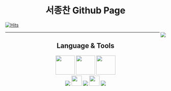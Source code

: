

  
  <div align="center">
  
  # 서종찬 Github Page
  
  </div>
  
[![Hits](https://hits.seeyoufarm.com/api/count/incr/badge.svg?url=https%3A%2F%2Fgithub.com%2FSeo-Faper&count_bg=%23005288&title_bg=%23555555&icon=&icon_color=%23E7E7E7&title=hits&edge_flat=false)](https://hits.seeyoufarm.com)


<div anlign="center">
<img align='right' src="http://mazassumnida.wtf/api/v2/generate_badge?boj=faper">

</div>
  
---


<div align="center">

  ## Language & Tools 
  
  <img height="60" width="60" src="https://cdn.simpleicons.org/javascript/#F7DF1E" />
  <img height="60" width="60" src="https://cdn.simpleicons.org/python/#3776AB" />
  <img height="60" width="60" src="https://cdn.simpleicons.org/React/#61DAFB" />
  <br>

 
<img src="https://img.shields.io/badge/RenPy-FF7F7F?style=for-the-badge&logo=RenPy&logoColor=white">
    <img height="32" width="32" src="https://cdn.simpleicons.org/visualstudiocode/#007ACC" />

<img src="https://img.shields.io/badge/KaliLinux-557C94?style=for-the-badge&logo=KaliLinux&logoColor=white">
  <img height="32" width="32" src="https://cdn.simpleicons.org/vim/#019733" />
  <img src="https://img.shields.io/badge/React-61DAFB?style=for-the-badge&logo=React&logoColor=white">
</div>

